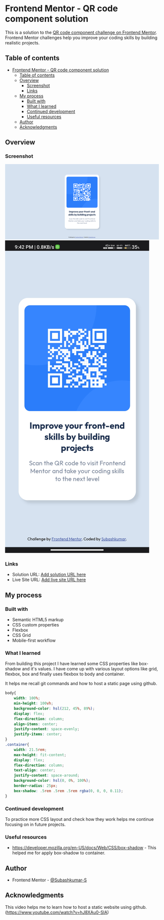 # Frontend Mentor - QR code component solution

This is a solution to the [QR code component challenge on Frontend Mentor](https://www.frontendmentor.io/challenges/qr-code-component-iux_sIO_H). Frontend Mentor challenges help you improve your coding skills by building realistic projects. 

## Table of contents

- [Frontend Mentor - QR code component solution](#frontend-mentor---qr-code-component-solution)
  - [Table of contents](#table-of-contents)
  - [Overview](#overview)
    - [Screenshot](#screenshot)
    - [Links](#links)
  - [My process](#my-process)
    - [Built with](#built-with)
    - [What I learned](#what-i-learned)
    - [Continued development](#continued-development)
    - [Useful resources](#useful-resources)
  - [Author](#author)
  - [Acknowledgments](#acknowledgments)


## Overview

### Screenshot

![](Screenshot/desktop_view.png)
![](Screenshot/mobile_view.jpg)
### Links

- Solution URL: [Add solution URL here](https://github.com/Subashkumar-S/Frontend-Mentor-Qr-code-component)
- Live Site URL: [Add live site URL here](https://subashkumar-s.github.io/Frontend-Mentor-Qr-code-component/)

## My process

### Built with

- Semantic HTML5 markup
- CSS custom properties
- Flexbox
- CSS Grid
- Mobile-first workflow

### What I learned

From building this project I have learned some CSS properties like box-shadow and it's values. I have come up with various layout options like grid, flexbox, box and finally uses flexbox to body and container.

It helps me recall git commands and how to host a static page using github.

```css
body{
    width: 100%;
    min-height: 100vh;
    background-color: hsl(212, 45%, 89%);
    display: flex;
    flex-direction: column;
    align-items: center;
    justify-content: space-evenly;
    justify-items: center;
}
.container{
    width: 21.5rem;
    max-height: fit-content;
    display: flex;
    flex-direction: column;
    text-align: center;
    justify-content: space-around;
    background-color: hsl(0, 0%, 100%);
    border-radius: 25px;
    box-shadow: .5rem .5rem .5rem rgba(0, 0, 0, 0.11);
}
```


### Continued development

To practice more CSS layout and check how they work helps me continue focusing on in future projects.


### Useful resources

- https://developer.mozilla.org/en-US/docs/Web/CSS/box-shadow - This helped me for apply box-shadow to container.


## Author

<!-- - Website - [Add your name here](https://www.your-site.com) -->
- Frontend Mentor - [@Subashkumar-S](https://www.frontendmentor.io/profile/Subashkumar-S)



## Acknowledgments

This video helps me to learn how to host a static website using github. (https://www.youtube.com/watch?v=hJ8XAu0-SlA)


